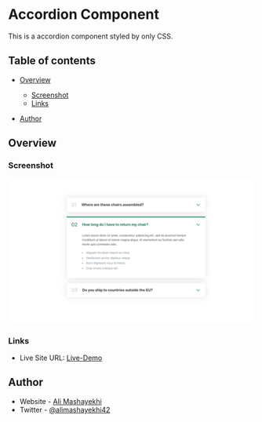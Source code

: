 # Accordion Component

This is a accordion component styled by only CSS.

## Table of contents

- [Overview](#overview)

  - [Screenshot](#screenshot)
  - [Links](#links)

- [Author](#author)

## Overview

### Screenshot

![](./design/screenshot.png)

### Links

- Live Site URL: [Live-Demo](https://ali-css-components.netlify.app/accordion-component/)

## Author

- Website - [Ali Mashayekhi]()
- Twitter - [@alimashayekhi42](https://www.twitter.com/alimashayekhi42)
